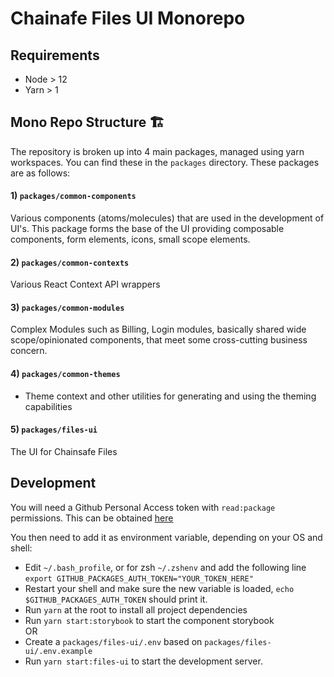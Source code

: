# Chainafe Files UI Monorepo

## Requirements

- Node > 12
- Yarn > 1

## Mono Repo Structure 🏗

The repository is broken up into 4 main packages, managed using yarn workspaces. You can find these in the `packages` directory. These packages are as follows:

#### 1\) **`packages/common-components`**

Various components (atoms/molecules) that are used in the development of UI's. This package forms the base of the UI providing composable components, form elements, icons, small scope elements.

#### 2\) **`packages/common-contexts`**

Various React Context API wrappers

#### 3\) **`packages/common-modules`**

Complex Modules such as Billing, Login modules, basically shared wide scope/opinionated components, that meet some cross-cutting business concern.

#### 4\) **`packages/common-themes`**

- Theme context and other utilities for generating and using the theming capabilities

#### 5\) **`packages/files-ui`**

The UI for Chainsafe Files

## Development

You will need a Github Personal Access token with `read:package` permissions. This can be obtained [here](https://github.com/settings/tokens)

You then need to add it as environment variable, depending on your OS and shell:

- Edit `~/.bash_profile`, or for zsh `~/.zshenv` and add the following line `export GITHUB_PACKAGES_AUTH_TOKEN="YOUR_TOKEN_HERE"`
- Restart your shell and make sure the new variable is loaded, `echo $GITHUB_PACKAGES_AUTH_TOKEN` should print it.
- Run `yarn` at the root to install all project dependencies
- Run `yarn start:storybook` to start the component storybook  
  OR
- Create a `packages/files-ui/.env` based on `packages/files-ui/.env.example`
- Run `yarn start:files-ui` to start the development server.
